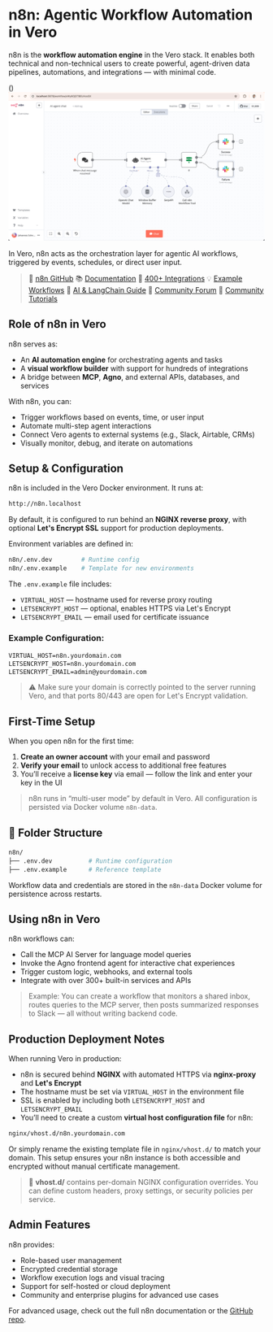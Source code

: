 # n8n: Agentic Workflow Automation in Vero

n8n is the **workflow automation engine** in the Vero stack. It enables both technical and non-technical users to create powerful, agent-driven data pipelines, automations, and integrations — with minimal code.

()
![n8n](/docs/images/n8n.png "n8n Overview")

In Vero, n8n acts as the orchestration layer for agentic AI workflows, triggered by events, schedules, or direct user input.

> 🔗 [n8n GitHub](https://github.com/n8n-io/n8n)
> 📚 [Documentation](https://docs.n8n.io/)
> 🔧 [400+ Integrations](https://n8n.io/integrations)
> 💡 [Example Workflows](https://n8n.io/workflows)
> 🤖 [AI & LangChain Guide](https://docs.n8n.io/langchain/)
> 👥 [Community Forum](https://community.n8n.io/)
> 📖 [Community Tutorials](https://community.n8n.io/c/tutorials/28)

## Role of n8n in Vero

n8n serves as:

- An **AI automation engine** for orchestrating agents and tasks
- A **visual workflow builder** with support for hundreds of integrations
- A bridge between **MCP**, **Agno**, and external APIs, databases, and services

With n8n, you can:

- Trigger workflows based on events, time, or user input
- Automate multi-step agent interactions
- Connect Vero agents to external systems (e.g., Slack, Airtable, CRMs)
- Visually monitor, debug, and iterate on automations

## Setup & Configuration

n8n is included in the Vero Docker environment. It runs at:

```bash
http://n8n.localhost
```

By default, it is configured to run behind an **NGINX reverse proxy**, with optional **Let's Encrypt SSL** support for production deployments.

Environment variables are defined in:

```bash
n8n/.env.dev        # Runtime config
n8n/.env.example    # Template for new environments
```

The `.env.example` file includes:

- `VIRTUAL_HOST` — hostname used for reverse proxy routing
- `LETSENCRYPT_HOST` — optional, enables HTTPS via Let's Encrypt
- `LETSENCRYPT_EMAIL` — email used for certificate issuance

### Example Configuration:

```env
VIRTUAL_HOST=n8n.yourdomain.com
LETSENCRYPT_HOST=n8n.yourdomain.com
LETSENCRYPT_EMAIL=admin@yourdomain.com
```

> ⚠️ Make sure your domain is correctly pointed to the server running Vero, and that ports 80/443 are open for Let's Encrypt validation.

## First-Time Setup

When you open n8n for the first time:

1. **Create an owner account** with your email and password
2. **Verify your email** to unlock access to additional free features
3. You’ll receive a **license key** via email — follow the link and enter your key in the UI

> n8n runs in “multi-user mode” by default in Vero. All configuration is persisted via Docker volume `n8n-data`.

## 📁 Folder Structure

```bash
n8n/
├── .env.dev          # Runtime configuration
├── .env.example      # Reference template
```

Workflow data and credentials are stored in the `n8n-data` Docker volume for persistence across restarts.

## Using n8n in Vero

n8n workflows can:

- Call the MCP AI Server for language model queries
- Invoke the Agno frontend agent for interactive chat experiences
- Trigger custom logic, webhooks, and external tools
- Integrate with over 300+ built-in services and APIs

> Example: You can create a workflow that monitors a shared inbox, routes queries to the MCP server, then posts summarized responses to Slack — all without writing backend code.

## Production Deployment Notes

When running Vero in production:

- n8n is secured behind **NGINX** with automated HTTPS via **nginx-proxy** and **Let's Encrypt**
- The hostname must be set via `VIRTUAL_HOST` in the environment file
- SSL is enabled by including both `LETSENCRYPT_HOST` and `LETSENCRYPT_EMAIL`
- You’ll need to create a custom **virtual host configuration file** for n8n:

```bash
nginx/vhost.d/n8n.yourdomain.com
```

Or simply rename the existing template file in `nginx/vhost.d/` to match your domain.
This setup ensures your n8n instance is both accessible and encrypted without manual certificate management.

> 📁 **vhost.d/** contains per-domain NGINX configuration overrides. You can define custom headers, proxy settings, or security policies per service.

## Admin Features

n8n provides:

- Role-based user management
- Encrypted credential storage
- Workflow execution logs and visual tracing
- Support for self-hosted or cloud deployment
- Community and enterprise plugins for advanced use cases

For advanced usage, check out the full n8n documentation or the [GitHub repo](https://github.com/n8n-io/n8n).